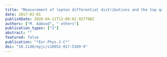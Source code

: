```yaml
---
title: "Measurement of lepton differential distributions and the top quark mass in $tbart$ production in $pp$ collisions at $sqrts=8$ TeV with the ATLAS detector"
date: 2017-01-01
publishDate: 2020-04-11T12:00:02.927798Z
authors: ["M. Aaboud", " others"]
publication_types: ["2"]
abstract: ""
featured: false
publication: "*Eur.Phys.J.C*"
doi: "10.1140/epjc/s10052-017-5349-9"
---
```



